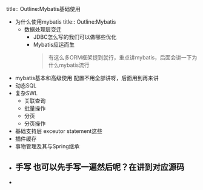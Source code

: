 title:: Outline:Mybatis基础使用

- 为什么使用mybatis
  title:: Outline:Mybatis
	- 数据处理层变迁
		- JDBC怎么写的我们可以做哪些优化
		- Mybatis应运而生
		  > 有这么多ORM框架提到就行，重点讲mybatis，后面会讲一下为什么mybatis流行
- mybatis基本和高级使用
  配置不用全部讲呀，后面用到再来讲
- 动态SQL
- 复杂SWL
	- 关联查询
	- 批量操作
	- 分页
	- 分页操作
- 基础支持层
  exceutor statement这些
- 插件缓存
- 事物管理及其与Spring继承
- 手写
  也可以先手写一遍然后呢？在讲到对应源码
	-
-